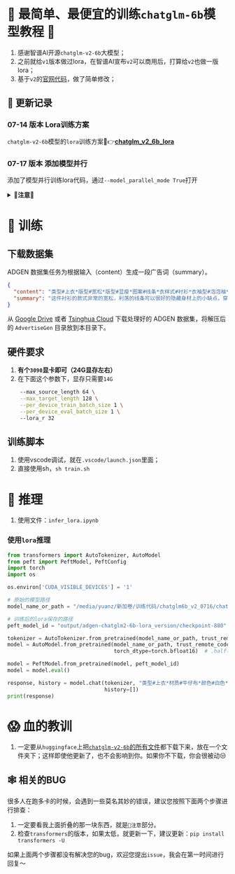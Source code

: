 # 🚀 最简单、最便宜的训练`chatglm-6b`模型教程 🎯

1. 感谢智谱AI开源`chatglm-v2-6b`大模型；
2. 之前就给`v1`版本做过lora，在智谱AI宣布`v2`可以商用后，打算给`v2`也做一版lora；
3. 基于`v2`的[官网代码](https://github.com/THUDM/ChatGLM2-6B/tree/main/ptuning)，做了简单修改；

## 📝 更新记录


### **07-14 版本** Lora训练方案
`chatglm-v2-6b`模型的`lora`训练方案🔗👉[**chatglm_v2_6b_lora**](https://github.com/yuanzhoulvpi2017/zero_nlp/tree/main/chatglm_v2_6b_lora)
### **07-17 版本** 添加模型并行
添加了模型并行训练lora代码，通过`--model_parallel_mode True`打开
<details><summary><b>🚨注意🚨</b></summary>

添加了上面的参数，确实可以进行模型并行，但是，这是在`chatglm`模型代码没有bug的情况下，目前已经定位到bug，并且修复了bug，我也提交PR给chatglm团队，可以点击这个链接查看[https://huggingface.co/THUDM/chatglm2-6b/discussions/54#64b542b05c1ffb087056001c](https://huggingface.co/THUDM/chatglm2-6b/discussions/54#64b542b05c1ffb087056001c)

考虑到他们团队效率问题，如果他们还没有修改这个bug，那你们可以自己修改，主要是这么做：

在`modeling_chatglm.py`的第`955`行代码附近（也就是`modeling_chatglm.py/ChatGLMForConditionalGeneration.forward`的`loss`部分）：

原始代码:
```python

        loss = None
        if labels is not None:
            lm_logits = lm_logits.to(torch.float32)

            # Shift so that tokens < n predict n
            shift_logits = lm_logits[..., :-1, :].contiguous()   
            shift_labels = labels[..., 1:].contiguous() #<<<------------------看这里
            # Flatten the tokens
            loss_fct = CrossEntropyLoss(ignore_index=-100)
            loss = loss_fct(shift_logits.view(-1, shift_logits.size(-1)), shift_labels.view(-1))

            lm_logits = lm_logits.to(hidden_states.dtype)
            loss = loss.to(hidden_states.dtype)

        if not return_dict:
            output = (lm_logits,) + transformer_outputs[1:]
            return ((loss,) + output) if loss is not None else output

        return CausalLMOutputWithPast(
            loss=loss,
            logits=lm_logits,
            past_key_values=transformer_outputs.past_key_values,
            hidden_states=transformer_outputs.hidden_states,
            attentions=transformer_outputs.attentions,
        )
```

修改为:

```python

        loss = None
        if labels is not None:
            lm_logits = lm_logits.to(torch.float32)

            # Shift so that tokens < n predict n
            shift_logits = lm_logits[..., :-1, :].contiguous()
            shift_labels = labels[..., 1:].contiguous().to(shift_logits.device) #<<<--------------------看这里
            # Flatten the tokens
            loss_fct = CrossEntropyLoss(ignore_index=-100)
            loss = loss_fct(shift_logits.view(-1, shift_logits.size(-1)), shift_labels.view(-1))

            lm_logits = lm_logits.to(hidden_states.dtype)
            loss = loss.to(hidden_states.dtype)

        if not return_dict:
            output = (lm_logits,) + transformer_outputs[1:]
            return ((loss,) + output) if loss is not None else output

        return CausalLMOutputWithPast(
            loss=loss,
            logits=lm_logits,
            past_key_values=transformer_outputs.past_key_values,
            hidden_states=transformer_outputs.hidden_states,
            attentions=transformer_outputs.attentions,
        )
```
是的，就修改那一行即可
![Alt text](images/image.png)

然后就可以正常跑起来了～


</details>

# 🔄 训练

## 下载数据集

ADGEN 数据集任务为根据输入（content）生成一段广告词（summary）。

```json
{
  "content": "类型#上衣*版型#宽松*版型#显瘦*图案#线条*衣样式#衬衫*衣袖型#泡泡袖*衣款式#抽绳",
  "summary": "这件衬衫的款式非常的宽松，利落的线条可以很好的隐藏身材上的小缺点，穿在身上有着很好的显瘦效果。领口装饰了一个可爱的抽绳，漂亮的绳结展现出了十足的个性，配合时尚的泡泡袖型，尽显女性甜美可爱的气息。"
}
```

从 [Google Drive](https://drive.google.com/file/d/13_vf0xRTQsyneRKdD1bZIr93vBGOczrk/view?usp=sharing)
或者 [Tsinghua Cloud](https://cloud.tsinghua.edu.cn/f/b3f119a008264b1cabd1/?dl=1) 下载处理好的 ADGEN
数据集，将解压后的 `AdvertiseGen` 目录放到本目录下。

## 硬件要求

1. **有个`3090`显卡即可（24G显存左右）**
2. 在下面这个参数下，显存只需要`14G`

```sh
    --max_source_length 64 \
    --max_target_length 128 \
    --per_device_train_batch_size 1 \
    --per_device_eval_batch_size 1 \ 
    --lora_r 32

```

## 训练脚本

1. 使用vscode调试，就在`.vscode/launch.json`里面；
2. 直接使用sh，`sh train.sh`

# 🚜 推理

1. 使用文件：`infer_lora.ipynb`

### 使用`lora`推理

```python
from transformers import AutoTokenizer, AutoModel
from peft import PeftModel, PeftConfig
import torch
import os

os.environ['CUDA_VISIBLE_DEVICES'] = '1'

# 原始的模型路径
model_name_or_path = "/media/yuanz/新加卷/训练代码/chatglm6b_v2_0716/chatglm2-6b_model"

# 训练后的lora保存的路径
peft_model_id = "output/adgen-chatglm2-6b-lora_version/checkpoint-880"

tokenizer = AutoTokenizer.from_pretrained(model_name_or_path, trust_remote_code=True)
model = AutoModel.from_pretrained(model_name_or_path, trust_remote_code=True, device_map='auto',
                                  torch_dtype=torch.bfloat16)  # .half().cuda()

model = PeftModel.from_pretrained(model, peft_model_id)
model = model.eval()

response, history = model.chat(tokenizer, "类型#上衣*材质#牛仔布*颜色#白色*风格#简约*图案#刺绣*衣样式#外套*衣款式#破洞",
                               history=[])
print(response)
```

# 😱 血的教训

1. 一定要从`huggingface`上把[`chatglm-v2-6b`的所有文件](https://huggingface.co/THUDM/chatglm2-6b/tree/main)都下载下来，放在一个文件夹下；这样即使他更新了，也不会影响到你。如果你不下载，你会很被动😒


## 🕸️ 相关的BUG

很多人在跑多卡的时候，会遇到一些莫名其妙的错误，建议您按照下面两个步骤进行排查：
1. 一定要看我上面折叠的那一块东西，就是`🚨注意`部分。
2. 检查`transformers`的版本，如果太低，就更新一下，建议更新：`pip install transformers -U`

如果上面两个步骤都没有解决您的bug，欢迎您提出`issue`，我会在第一时间进行回复～
